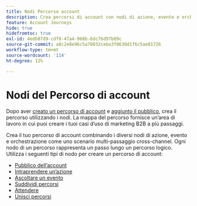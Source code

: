 ```yaml
---
title: Nodi Percorso account
description: Crea percorsi di account con nodi di azione, evento e orchestrazione (audience, wait, split e merge) per il marketing cross-channel in Journey Optimizer B2B edition.
feature: Account Journeys
hide: true
hidefromtoc: true
exl-id: 4edb87d9-cdf8-47a4-968b-6dc76d97b89c
source-git-commit: a8c2e8e96c5a70032ceba3f0630d1f6c5ae01726
workflow-type: tm+mt
source-wordcount: '114'
ht-degree: 12%

---
```


# Nodi del Percorso di account

Dopo aver [creato un percorso di account](journey-overview.md#create-an-account-journey) e [aggiunto il pubblico](journey-overview.md#add-the-account-audience-for-your-journey), crea il percorso utilizzando i nodi. La mappa del percorso fornisce un’area di lavoro in cui puoi creare i tuoi casi d’uso di marketing B2B a più passaggi.

Crea il tuo percorso di account combinando i diversi nodi di azione, evento e orchestrazione come uno scenario multi-passaggio cross-channel. Ogni nodo di un percorso rappresenta un passo lungo un percorso logico. Utilizza i seguenti tipi di nodo per creare un percorso di account:

* [Pubblico dell’account](./account-audience-nodes.md)
* [Intraprendere un’azione](./action-nodes.md)
* [Ascoltare un evento](./listen-for-event-nodes.md)
* [Suddividi percorsi](./split-merge-paths-nodes.md)
* [Attendere](./wait-nodes.md)
* [Unisci percorsi](./split-merge-paths-nodes.md)
